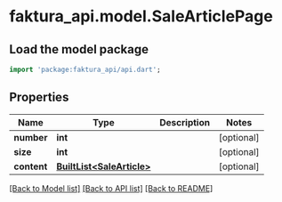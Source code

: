 # faktura_api.model.SaleArticlePage

## Load the model package
```dart
import 'package:faktura_api/api.dart';
```

## Properties
Name | Type | Description | Notes
------------ | ------------- | ------------- | -------------
**number** | **int** |  | [optional] 
**size** | **int** |  | [optional] 
**content** | [**BuiltList&lt;SaleArticle&gt;**](SaleArticle.md) |  | [optional] 

[[Back to Model list]](../README.md#documentation-for-models) [[Back to API list]](../README.md#documentation-for-api-endpoints) [[Back to README]](../README.md)


